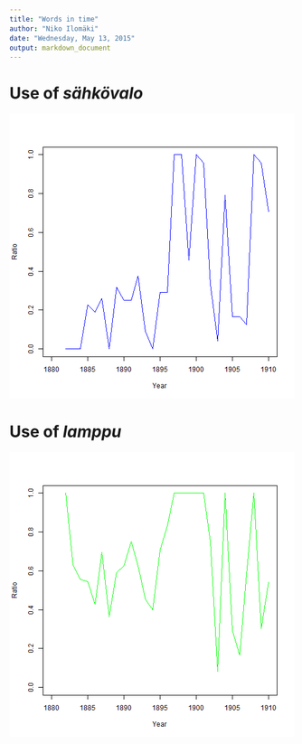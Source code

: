 ```yaml
---
title: "Words in time"
author: "Niko Ilomäki"
date: "Wednesday, May 13, 2015"
output: markdown_document
---
```




# Use of *sähkövalo*

![plot of chunk sahkovalo](figure/sahkovalo-1.png) 

# Use of *lamppu*

![plot of chunk lamppu](figure/lamppu-1.png) 

